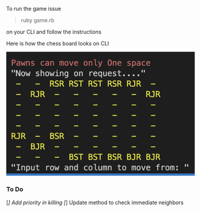 To run the game issue

> ruby game.rb

on your CLI and follow the instructions

Here is how the chess board looks on CLI

![Simplified chess CLI](https://github.com/jain-anshu/simplified_chess/blob/master/simplified_shess_cli.png)


### To Do
[*] Add priority in killing
[*] Update method to check immediate neighbors
